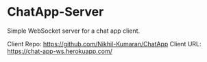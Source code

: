 # ChatApp-Server

Simple WebSocket server for a chat app client.

Client Repo: <https://github.com/Nikhil-Kumaran/ChatApp>
Client URL: <https://chat-app-ws.herokuapp.com/>
